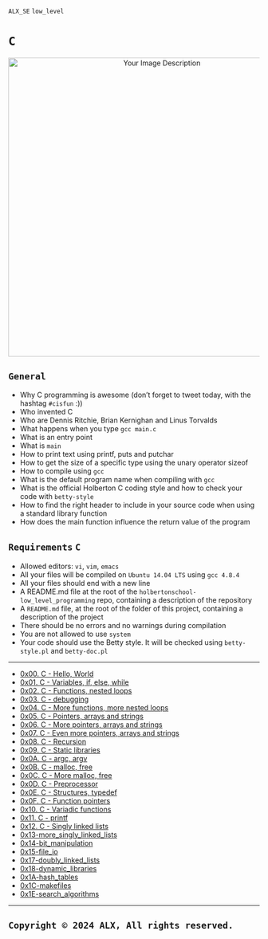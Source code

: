 ``` ALX_SE ``` 
``` low_level ```

# ```C``` 

<p align="center">
  <img src="https://github.com/THEKINGSTAR/alx-low_level_programming/blob/main/c.jpg?raw=true" alt="Your Image Description" width="600"/>
</p>


## ```General```

* Why C programming is awesome (don’t forget to tweet today, with the hashtag ```#cisfun``` :))
* Who invented C
* Who are Dennis Ritchie, Brian Kernighan and Linus Torvalds
* What happens when you type ```gcc main.c```
* What is an entry point
* What is ```main```
* How to print text using printf, puts and putchar
* How to get the size of a specific type using the unary operator sizeof
* How to compile using ```gcc```
* What is the default program name when compiling with ```gcc```
* What is the official Holberton C coding style and how to check your code with ```betty-style```
* How to find the right header to include in your source code when using a standard library function
* How does the main function influence the return value of the program

## ```Requirements``` ```C```

* Allowed editors: ```vi```, ```vim```, ```emacs```
* All your files will be compiled on ```Ubuntu 14.04 LTS``` using ```gcc 4.8.4```
* All your files should end with a new line
* A README.md file at the root of the ```holbertonschool-low_level_programming``` repo, containing a description of the repository
* A ```README.md``` file, at the root of the folder of this project, containing a description of the project
* There should be no errors and no warnings during compilation
* You are not allowed to use ```system```
* Your code should use the Betty style. It will be checked using ```betty-style.pl``` and ```betty-doc.pl```

---

* [0x00. C - Hello, World](./0x00-hello_world)
* [0x01. C - Variables, if, else, while](./0x01-variables_if_else_while)
* [0x02. C - Functions, nested loops](./0x02-functions_nested_loops)
* [0x03. C - debugging](./0x03-debugging)
* [0x04. C - More functions, more nested loops](./0x04-more_functions_nested_loops)
* [0x05. C - Pointers, arrays and strings](./0x05-pointers_arrays_strings)
* [0x06. C - More pointers, arrays and strings](./0x06-pointers_arrays_strings)
* [0x07. C - Even more pointers, arrays and strings](./0x07-pointers_arrays_strings)
* [0x08. C - Recursion](./0x08-recursion)
* [0x09. C - Static libraries](./0x09-static_libraries)
* [0x0A. C - argc, argv](./0x0A-argc_argv)
* [0x0B. C - malloc, free](./0x0B-malloc_free)
* [0x0C. C - More malloc, free](./0x0C-more_malloc_free)
* [0x0D. C - Preprocessor](./0x0D-preprocessor)
* [0x0E. C - Structures, typedef](./0x0E-structures_typedef)
* [0x0F. C - Function pointers](./0x0F-function_pointers)
* [0x10. C - Variadic functions](./0x10-variadic_functions)
* [0x11. C - printf](https://github.com/Faitholo/printf)
* [0x12. C - Singly linked lists](./0x12-singly_linked_lists)
* [0x13-more_singly_linked_lists](./0x13-more_singly_linked_lists)
* [0x14-bit_manipulation](0x14-bit_manipulation)
* [0x15-file_io](0x15-file_io)
* [0x17-doubly_linked_lists](0x17-doubly_linked_lists/)
* [0x18-dynamic_libraries](0x18-dynamic_libraries/)
* [0x1A-hash_tables](0x1A-hash_tables/)
* [0x1C-makefiles](0x1C-makefiles/)
* [0x1E-search_algorithms](0x1E-search_algorithms/)
---

## ```Copyright © 2024 ALX, All rights reserved.```
